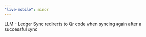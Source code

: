 ```yaml
---
"live-mobile": minor
---
```


LLM - Ledger Sync redirects to Qr code when syncing again after a successful sync

